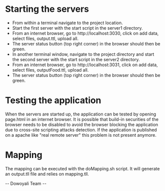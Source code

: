 Starting the servers
===================
* From within a terminal navigate to the project location.
* Start the first server with the start script in the server1 directory.
* From an internet browser, go to http://localhost:3030, click on add data, select files, output.ttl,
   upload all.
* The server status button (top right corner) in the browser should then be green.
* In another terminal window, navigate to the project directory and
   start the second server with the start script in the server2 directory.
* From an internet browser, go to http://localhost:3031, click on add data, select files, outputFood.ttl,
   upload all.
* The server status button (top right corner) in the browser should then be green.

Testing the application
=======================
When the servers are started up, the application can be tested by opening page.html in an internet browser.
It is possible that build-in securities of the browser needs to be disabled to avoid the browser blocking the application due to
 cross-site scripting attacks detection.
If the application is published on a apache like "real remote server" this problem is not present anymore.

Mapping
=======================
The mapping can be executed with the doMapping.sh script. It will generate an output.tll file
and relies on mapping.tll.

-- Dowoyali Team --
